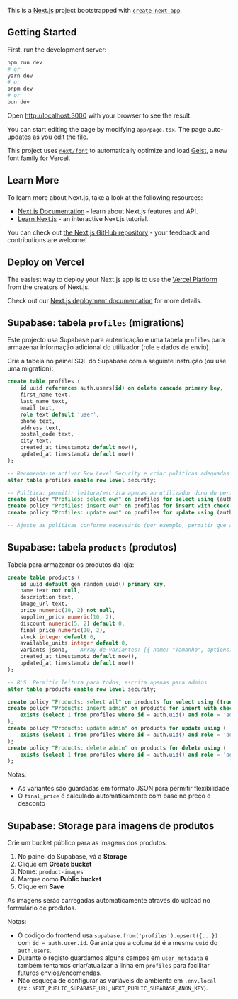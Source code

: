 This is a [Next.js](https://nextjs.org) project bootstrapped with [`create-next-app`](https://nextjs.org/docs/app/api-reference/cli/create-next-app).

## Getting Started

First, run the development server:

```bash
npm run dev
# or
yarn dev
# or
pnpm dev
# or
bun dev
```

Open [http://localhost:3000](http://localhost:3000) with your browser to see the result.

You can start editing the page by modifying `app/page.tsx`. The page auto-updates as you edit the file.

This project uses [`next/font`](https://nextjs.org/docs/app/building-your-application/optimizing/fonts) to automatically optimize and load [Geist](https://vercel.com/font), a new font family for Vercel.

## Learn More

To learn more about Next.js, take a look at the following resources:

- [Next.js Documentation](https://nextjs.org/docs) - learn about Next.js features and API.
- [Learn Next.js](https://nextjs.org/learn) - an interactive Next.js tutorial.

You can check out [the Next.js GitHub repository](https://github.com/vercel/next.js) - your feedback and contributions are welcome!

## Deploy on Vercel

The easiest way to deploy your Next.js app is to use the [Vercel Platform](https://vercel.com/new?utm_medium=default-template&filter=next.js&utm_source=create-next-app&utm_campaign=create-next-app-readme) from the creators of Next.js.

Check out our [Next.js deployment documentation](https://nextjs.org/docs/app/building-your-application/deploying) for more details.

## Supabase: tabela `profiles` (migrations)

Este projecto usa Supabase para autenticação e uma tabela `profiles` para armazenar informação adicional do utilizador (role e dados de envio).

Crie a tabela no painel SQL do Supabase com a seguinte instrução (ou use uma migration):

```sql
create table profiles (
	id uuid references auth.users(id) on delete cascade primary key,
	first_name text,
	last_name text,
	email text,
	role text default 'user',
	phone text,
	address text,
	postal_code text,
	city text,
	created_at timestamptz default now(),
	updated_at timestamptz default now()
);

-- Recomenda-se activar Row Level Security e criar políticas adequadas.
alter table profiles enable row level security;

-- Política: permitir leitura/escrita apenas ao utilizador dono do perfil
create policy "Profiles: select own" on profiles for select using (auth.uid() = id);
create policy "Profiles: insert own" on profiles for insert with check (auth.uid() = id);
create policy "Profiles: update own" on profiles for update using (auth.uid() = id) with check (auth.uid() = id);

-- Ajuste as políticas conforme necessário (por exemplo, permitir que admins leiam todos os perfis).
```

## Supabase: tabela `products` (produtos)

Tabela para armazenar os produtos da loja:

```sql
create table products (
	id uuid default gen_random_uuid() primary key,
	name text not null,
	description text,
	image_url text,
	price numeric(10, 2) not null,
	supplier_price numeric(10, 2),
	discount numeric(5, 2) default 0,
	final_price numeric(10, 2),
	stock integer default 0,
	available_units integer default 0,
	variants jsonb, -- Array de variantes: [{ name: "Tamanho", options: ["S", "M", "L"] }, { name: "Cor", options: ["Vermelho", "Azul"] }]
	created_at timestamptz default now(),
	updated_at timestamptz default now()
);

-- RLS: Permitir leitura para todos, escrita apenas para admins
alter table products enable row level security;

create policy "Products: select all" on products for select using (true);
create policy "Products: insert admin" on products for insert with check (
	exists (select 1 from profiles where id = auth.uid() and role = 'admin')
);
create policy "Products: update admin" on products for update using (
	exists (select 1 from profiles where id = auth.uid() and role = 'admin')
);
create policy "Products: delete admin" on products for delete using (
	exists (select 1 from profiles where id = auth.uid() and role = 'admin')
);
```

Notas:
- As variantes são guardadas em formato JSON para permitir flexibilidade
- O `final_price` é calculado automaticamente com base no preço e desconto

## Supabase: Storage para imagens de produtos

Crie um bucket público para as imagens dos produtos:

1. No painel do Supabase, vá a **Storage**
2. Clique em **Create bucket**
3. Nome: `product-images`
4. Marque como **Public bucket**
5. Clique em **Save**

As imagens serão carregadas automaticamente através do upload no formulário de produtos.

Notas:
- O código do frontend usa `supabase.from('profiles').upsert({...})` com `id = auth.user.id`. Garanta que a coluna `id` é a mesma `uuid` do `auth.users`.
- Durante o registo guardamos alguns campos em `user_metadata` e também tentamos criar/atualizar a linha em `profiles` para facilitar futuros envios/encomendas.
- Não esqueça de configurar as variáveis de ambiente em `.env.local` (ex.: `NEXT_PUBLIC_SUPABASE_URL`, `NEXT_PUBLIC_SUPABASE_ANON_KEY`).
